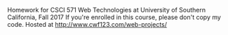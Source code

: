 Homework for CSCI 571 Web Technologies at University of Southern California, Fall 2017
If you're enrolled in this course, please don't copy my code.
Hosted at http://www.cwf123.com/web-projects/

